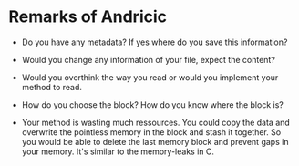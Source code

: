 # Remarks of Andricic

* Do you have any metadata? If yes where do you save this information?

* Would you change any information of your file, expect the content?

* Would you overthink the way you read or would you implement your method to read.

* How do you choose the block? How do you know where the block is?

* Your method is wasting much ressources. You could copy the data and overwrite the pointless memory in the block and stash it together. So you would be able to delete the last memory block and prevent gaps in your memory. It's similar to the memory-leaks in C.
